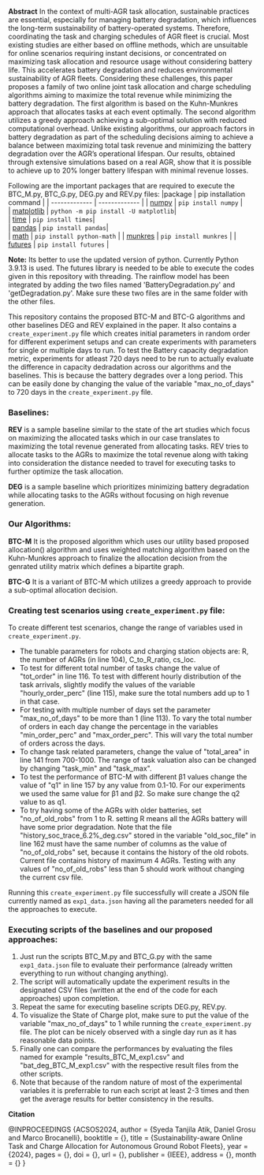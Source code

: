 
**Abstract**
In the context of multi-AGR task allocation, sustainable practices are essential, especially for managing battery degradation, which influences the long-term sustainability of battery-operated systems. Therefore, coordinating the task and charging schedules of AGR fleet is crucial. 
Most existing studies are either based on offline methods, which are unsuitable for online scenarios requiring instant decisions, or concentrated on maximizing task allocation and resource usage without considering battery life. This accelerates battery degradation and reduces 
environmental sustainability of AGR fleets. Considering these challenges, this paper proposes a family of two online joint task allocation and charge scheduling algorithms aiming to maximize the total revenue while minimizing the battery degradation. The first algorithm is based 
on the Kuhn-Munkres approach that allocates tasks at each event optimally. The second algorithm utilizes a greedy approach achieving a sub-optimal solution with reduced computational overhead. Unlike existing algorithms, our approach factors in battery degradation as part of the
scheduling decisions aiming to achieve a balance between maximizing total task revenue and minimizing the battery degradation over the AGR’s operational lifespan. Our results, obtained through extensive simulations based on a real AGR, show that it is possible to achieve up to 
20% longer battery lifespan with minimal revenue losses.

Following are the important packages that are required to execute the BTC_M.py, BTC_G.py, DEG.py and REV.py files:
|package | pip installation command | 
| ------------- | ------------- | 
| [numpy](https://numpy.org/install/)  | `pip install numpy`  |   
| [matplotlib](https://matplotlib.org/stable/users/installing/index.html) | `python -m pip install -U matplotlib`|  
| [time](https://pypi.org/project/times/) | `pip install times`|  
| [pandas](https://pandas.pydata.org/docs/getting_started/install.html) | `pip install pandas`|  
| [math](https://pypi.org/project/python-math/) | `pip install python-math` |
| [munkres](https://pypi.org/project/munkres/) | `pip install munkres` |
| [futures](https://pypi.org/project/futures/) | `pip install futures` |


**Note:** Its better to use the updated version of python. Currently Python 3.9.13 is used.
          The futures library is needed to be able to execute the codes given in this repository with threading.
          The rainflow model has been integrated by adding the two files named 'BatteryDegradation.py' and 'getDegradation.py'. Make sure these two files are in the same folder with the other files.


This repository contains the proposed BTC-M and BTC-G algorithms and other baselines DEG and REV explained in the paper. It also contains a `create_experiment.py` file which creates initial parameters in random order for different experiment setups
and can create experiments with parameters for single or multiple days to run. To test the Battery capacity degradation metric, experiments for atleast 720 days need to be run to actually evaluate the difference in capacity dedradation across our algorithms and the baselines. This is because the battery degrades over a long period.
This can be easily done by changing the value of the variable "max_no_of_days" to 720 days in the `create_experiment.py` file.
### Baselines:
**REV** is a sample baseline similar to the state of the art studies which focus on maximizing the allocated tasks which in our case translates to maximizing the total revenue generated from allocating tasks.
REV tries to allocate tasks to the AGRs to maximize the total revenue along with taking into consideration the distance needed to travel for executing tasks to further optimize the task allocation.

**DEG** is a sample baseline which prioritizes minimizing battery degradation while allocating tasks to the AGRs without focusing on high revenue generation.
### Our Algorithms:

**BTC-M** It is the proposed algorithm which uses our utility based proposed allocation() algorithm and uses weighted matching algorithm based on the Kuhn-Munkres approach to finalize the allocation decision from the genrated utility matrix which defines a bipartite graph. 

**BTC-G** It is a variant of BTC-M which utilizes a greedy approach to provide a sub-optimal allocation decision. 


### Creating test scenarios using  `create_experiment.py` file:
To create different test scenarios, change the range of variables used in `create_experiment.py`. 
- The tunable parameters for robots and charging station objects are: R, the number of AGRs (in line 104), C_to_R_ratio, cs_loc.
- To test for different total number of tasks change the value of "tot_order" in line 116. To test with different hourly distribution of the task arrivals, slightly modify the values of the variable "hourly_order_perc" (line 115),
  make sure the total numbers add up to 1 in that case.
- For testing with multiple number of days set the parameter "max_no_of_days" to be more than 1 (line 113).  To vary the total number of orders in each day change the percentage in the variables "min_order_perc" and
  "max_order_perc". This will vary the total number of orders across the days.
- To change task related parameters, change the value of "total_area" in line 141 from 700-1000. The range of task valuation also can be changed by changing "task_min" and "task_max".
- To test the performance of BTC-M with different β1 values change the value of "q1" in line 157 by any value from 0.1-10. For our experiments we used the same value for β1 and β2. So make sure change the q2 value to as q1.
- To try having some of the AGRs with older batteries, set "no_of_old_robs" from 1 to R. setting R means all the AGRs battery will have some prior degradation. Note that the file "history_soc_trace_6.2%_deg.csv" stored in the variable "old_soc_file" in line 162
  must have the same number of columns as the value of "no_of_old_robs" set, because it contains the history of the old robots. Current file contains history of maximum 4 AGRs. Testing with any values of "no_of_old_robs" less than 5 should work without changing the current csv file.
 

Running this `create_experiment.py` file successfully will create a JSON file currently named as  `exp1_data.json` having all the parameters needed for all the approaches to execute. 

### Executing scripts of the baselines and our proposed approaches:
1. Just run the scripts  BTC_M.py and  BTC_G.py with the same `exp1_data.json` file to evaluate their performance (already written everything to run without changing anything). 
2. The script will automatically update the experiment results in the designated CSV files (written at the end of the code for each approaches) upon completion.
4. Repeat the same for executing baseline scripts DEG.py, REV.py.
5. To visualize the State of Charge plot, make sure to put the value of the variable "max_no_of_days" to 1 while running the `create_experiment.py` file. The plot can be nicely observed with a single day run as it has reasonable data points.
6. Finally one can compare the performances by evaluating the files named for example "results_BTC_M_exp1.csv" and "bat_deg_BTC_M_exp1.csv" with the respective result files from the other scripts.
7. Note that because of the random nature of most of the experimental variables it is preferrable to run each script at least 2-3 times and then get the average results for better consistency in the results.

**Citation**

@INPROCEEDINGS {ACSOS2024,
author = {Syeda Tanjila Atik, Daniel Grosu and Marco Brocanelli},
booktitle = {},
title = {Sustainability-aware Online Task and Charge Allocation for Autonomous Ground Robot Fleets},
year = {2024},
pages = {},
doi = {},
url = {},
publisher = {IEEE},
address = {},
month = {}
}
